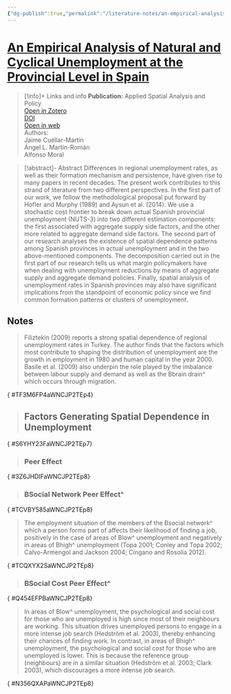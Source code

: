 ```yaml
---
{"dg-publish":true,"permalink":"/literature-notes/an-empirical-analysis-of-natural-and-cyclical-unemployment-at-the-provincial-level-in-spain/","title":"An Empirical Analysis of Natural and Cyclical Unemployment at the Provincial Level in Spain","tags":["gardenEntry"]}
---
```


# [An Empirical Analysis of Natural and Cyclical Unemployment at the Provincial Level in Spain](zotero://select/library/items/QWEVTD96)
>[!info]+ Links and info
>**Publication:** Applied Spatial Analysis and Policy  
>[Open in Zotero](zotero://select/library/items/QWEVTD96)  
>[DOI](https://doi.org/10.1007/s12061-018-9262-x)   
>[Open in web](https://doi.org/10.1007/s12061-018-9262-x)  
> Authors:  
>  Jaime Cuéllar-Martín <br>  Ángel L. Martín-Román <br>  Alfonso Moral <br> 

>[!abstract]- Abstract 
> Differences in regional unemployment rates, as well as their formation mechanism and persistence, have given rise to many papers in recent decades. The present work contributes to this strand of literature from two different perspectives. In the first part of our work, we follow the methodological proposal put forward by Hofler and Murphy (1989) and Aysun et al. (2014). We use a stochastic cost frontier to break down actual Spanish provincial unemployment (NUTS-3) into two different estimation components: the first associated with aggregate supply side factors, and the other more related to aggregate demand side factors. The second part of our research analyses the existence of spatial dependence patterns among Spanish provinces in actual unemployment and in the two above-mentioned components. The decomposition carried out in the first part of our research tells us what margin policymakers have when dealing with unemployment reductions by means of aggregate supply and aggregate demand policies. Finally, spatial analysis of unemployment rates in Spanish provinces may also have significant implications from the standpoint of economic policy since we find common formation patterns or clusters of unemployment. 

## Notes 

> Filiztekin (2009) reports a strong spatial dependence of regional unemployment rates in Turkey. The author finds that the factors which most contribute to shaping the distribution of unemployment are the growth in employment in 1980 and human capital in the year 2000. Basile et al. (2009) also underpin the role played by the imbalance between labour supply and demand as well as the Bbrain drain^ which occurs through migration.
>
{ #TF3M6FP4aWNCJP2TEp4}


> ## Factors Generating Spatial Dependence in Unemployment
>
{ #S6YHY23FaWNCJP2TEp7}


> ### Peer Effect
>
{ #3Z6JHDIFaWNCJP2TEp8}


> ### BSocial Network Peer Effect^
>
{ #TCVBY585aWNCJP2TEp8}


> The employment situation of the members of the Bsocial network^ which a person forms part of affects their likelihood of finding a job, positively in the case of areas of Blow^ unemployment and negatively in areas of Bhigh^ unemployment (Topa 2001; Conley and Topa 2002; Calvo-Armengol and Jackson 2004; Cingano and Rosolia 2012).
>
{ #TCQXYX2SaWNCJP2TEp8}


> ### BSocial Cost Peer Effect^
>
{ #Q454EFPBaWNCJP2TEp8}


> In areas of Blow^ unemployment, the psychological and social cost for those who are unemployed is high since most of their neighbours are working. This situation drives unemployed persons to engage in a more intense job search (Hedström et al. 2003), thereby enhancing their chances of finding work. In contrast, in areas of Bhigh^ unemployment, the psychological and social cost for those who are unemployed is lower. This is because the reference group (neighbours) are in a similar situation (Hedström et al. 2003; Clark 2003), which discourages a more intense job search.
>
{ #N356QXAPaWNCJP2TEp8}


